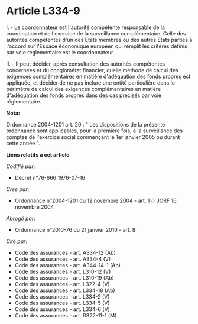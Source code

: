 # Article L334-9

I. - Le coordonnateur est l'autorité compétente responsable de la coordination et de l'exercice de la surveillance
complémentaire. Celle des autorités compétentes d'un des Etats membres ou des autres Etats parties à l'accord sur l'Espace
économique européen qui remplit les critères définis par voie réglementaire est le coordonnateur.

II. - Il peut décider, après consultation des autorités compétentes concernées et du conglomérat financier, quelle méthode de
calcul des exigences complémentaires en matière d'adéquation des fonds propres est appliquée, et décider de ne pas inclure
une entité particulière dans le périmètre de calcul des exigences complémentaires en matière d'adéquation des fonds propres
dans des cas précisés par voie réglementaire.

**Nota:**

Ordonnance 2004-1201 art. 20 : " Les dispositions de la présente ordonnance sont applicables, pour la première fois, à la
surveillance des comptes de l'exercice social commençant le 1er janvier 2005 ou durant cette année ".

**Liens relatifs à cet article**

_Codifié par_:

  - Décret n°76-666 1976-07-16

_Créé par_:

  - Ordonnance n°2004-1201 du 12 novembre 2004 - art. 1 () JORF 16 novembre 2004

_Abrogé par_:

  - Ordonnance n°2010-76 du 21 janvier 2010 - art. 8

_Cité par_:

  - Code des assurances - art. A334-12 (Ab)
  - Code des assurances - art. A334-4 (V)
  - Code des assurances - art. A344-14-1 (Ab)
  - Code des assurances - art. L310-12 (V)
  - Code des assurances - art. L310-19 (Ab)
  - Code des assurances - art. L322-4 (V)
  - Code des assurances - art. L334-18 (Ab)
  - Code des assurances - art. L334-2 (V)
  - Code des assurances - art. L334-5 (V)
  - Code des assurances - art. L334-6 (V)
  - Code des assurances - art. R322-11-1 (M)
